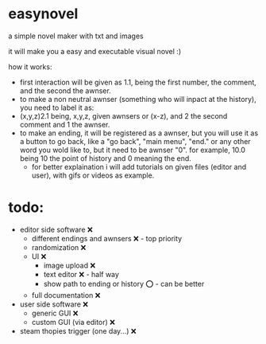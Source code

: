 # easynovel
 a simple novel maker with txt and images
 
 it will make you a easy and executable visual novel :)

 how it works:
 
 - first interaction will be given as 1.1, being the first number, the comment, and the second the awnser.
 - to make a non neutral awnser (something who will inpact at the history), you need to label it as:
 - (x,y,z)2.1 being, x,y,z, given awnsers or (x-z), and 2 the second comment and 1 the awnser.
 - to make an ending, it will be registered as a awnser, but you will use it as a button to go back, like a "go back", "main menu", "end." or any other word you wold like to, but it need to be awnser "0". for example, 10.0 being 10 the point of history and 0 meaning the end.
    - for better explaination i will add tutorials on given files (editor and user), with gifs or videos as example.

 # todo:
- editor side software :x:
    - different endings and awnsers :x: - top priority
    - randomization :x:
    - UI :x:
        - image upload :x:
        - text editor :x: - half way
        - show path to ending or history :o: - can be better
    - full documentation :x:
- user side software :x:
    - generic GUI :x:
    - custom GUI (via editor) :x:
- steam thopies trigger (one day...) :x:

